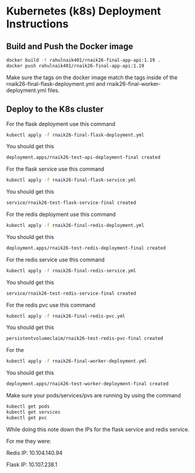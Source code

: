 # Kubernetes (k8s) Deployment Instructions

## Build and Push the Docker image

```bash
docker build -t rahulnaik401/rnaik26-final-app-api:1.19 .
docker push rahulnaik401/rnaik26-final-app-api:1.19
```
Make sure the tags on the docker image match the tags inside of the rnaik26-final-flask-deployment.yml and rnaik26-final-worker-deployment.yml files.

## Deploy to the K8s cluster

For the flask deployment use this command
```bash
kubectl apply -f rnaik26-final-flask-deployment.yml 
```
You should get this 
```bash 
deployment.apps/rnaik26-test-api-deployment-final created
```

For the flask service use this command
```bash
kubectl apply -f rnaik26-final-flask-service.yml 
```
You should get this
```bash
service/rnaik26-test-flask-service-final created
```

For the redis deployment use this command
```bash
kubectl apply -f rnaik26-final-redis-deployment.yml 
```

You should get this
```bash
deployment.apps/rnaik26-test-redis-deployment-final created
```
For the redis service use this command
```bash 
kubectl apply -f rnaik26-final-redis-service.yml 
```
You should get this
```bash
service/rnaik26-test-redis-service-final created
```
For the redis pvc use this command
```bash
kubectl apply -f rnaik26-final-redis-pvc.yml 
```
You should get this
```bash
persistentvolumeclaim/rnaik26-test-redis-pvc-final created
```
For the 
```bash
kubectl apply -f rnaik26-final-worker-deployment.yml 
```
You should get this
```bash
deployment.apps/rnaik26-test-worker-deployment-final created
```

Make sure your pods/services/pvs are running by using the command
```bash 
kubectl get pods
kubectl get services
kubectl get pvc
```
While doing this note down the IPs for the flask service and redis service.

For me they were:

Redis IP: 10.104.140.94

Flask IP: 10.107.238.1

